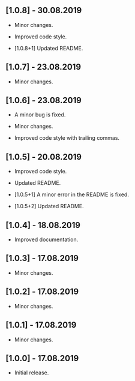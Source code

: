 ## [1.0.8] - 30.08.2019

* Minor changes.

* Improved code style.

* [1.0.8+1] Updated README.

## [1.0.7] - 23.08.2019

* Minor changes.

## [1.0.6] - 23.08.2019

* A minor bug is fixed.

* Minor changes.

* Improved code style with trailing commas.

## [1.0.5] - 20.08.2019

* Improved code style.

* Updated README.

* [1.0.5+1] A minor error in the README is fixed.

* [1.0.5+2] Updated README.

## [1.0.4] - 18.08.2019

* Improved documentation.

## [1.0.3] - 17.08.2019

* Minor changes.

## [1.0.2] - 17.08.2019

* Minor changes.

## [1.0.1] - 17.08.2019

* Minor changes.

## [1.0.0] - 17.08.2019

* Initial release.